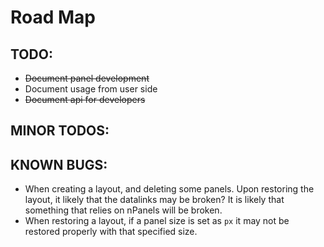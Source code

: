 # Road Map

## TODO:
* ~~Document panel development~~
* Document usage from user side
* ~~Document api for developers~~

## MINOR TODOS:

## KNOWN BUGS:
* When creating a layout, and deleting some panels. Upon restoring the layout, it likely that the datalinks may be broken? It is likely that something that relies on nPanels will be broken. 
* When restoring a layout, if a panel size is set as `px` it may not be restored properly with that specified size. 
